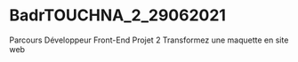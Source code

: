 # BadrTOUCHNA_2_29062021
Parcours Développeur Front-End Projet 2 Transformez une maquette en site web
